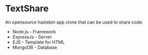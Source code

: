 # TextShare
An opensource hastebin app clone that can be used to share code.



- Node.js - Framework 
- ExpressJs - Server
- EJS - Template for HTML
- MongoDB - Database 
